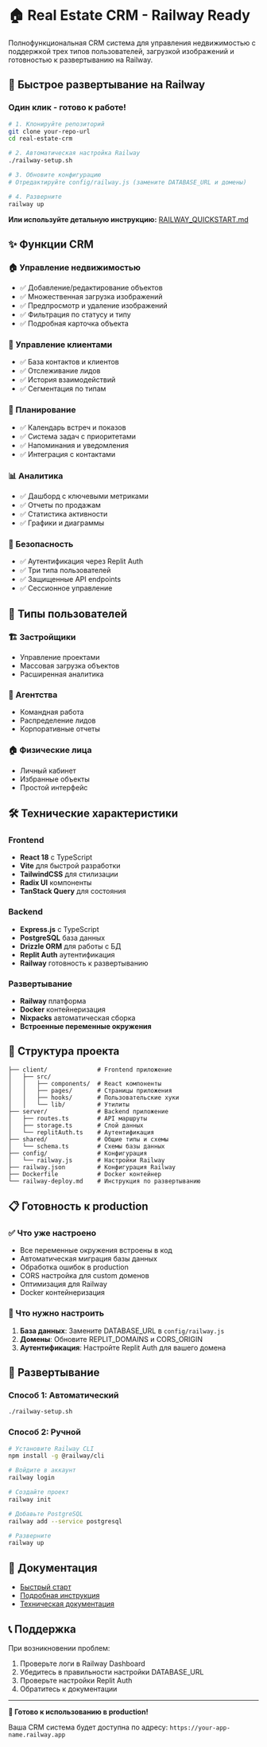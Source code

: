# 🏠 Real Estate CRM - Railway Ready

Полнофункциональная CRM система для управления недвижимостью с поддержкой трех типов пользователей, загрузкой изображений и готовностью к развертыванию на Railway.

## 🚀 Быстрое развертывание на Railway

### Один клик - готово к работе!

```bash
# 1. Клонируйте репозиторий
git clone your-repo-url
cd real-estate-crm

# 2. Автоматическая настройка Railway
./railway-setup.sh

# 3. Обновите конфигурацию
# Отредактируйте config/railway.js (замените DATABASE_URL и домены)

# 4. Разверните
railway up
```

**Или используйте детальную инструкцию:** [RAILWAY_QUICKSTART.md](RAILWAY_QUICKSTART.md)

## ✨ Функции CRM

### 🏠 Управление недвижимостью
- ✅ Добавление/редактирование объектов
- ✅ Множественная загрузка изображений
- ✅ Предпросмотр и удаление изображений
- ✅ Фильтрация по статусу и типу
- ✅ Подробная карточка объекта

### 👥 Управление клиентами
- ✅ База контактов и клиентов
- ✅ Отслеживание лидов
- ✅ История взаимодействий
- ✅ Сегментация по типам

### 📅 Планирование
- ✅ Календарь встреч и показов
- ✅ Система задач с приоритетами
- ✅ Напоминания и уведомления
- ✅ Интеграция с контактами

### 📊 Аналитика
- ✅ Дашборд с ключевыми метриками
- ✅ Отчеты по продажам
- ✅ Статистика активности
- ✅ Графики и диаграммы

### 🔐 Безопасность
- ✅ Аутентификация через Replit Auth
- ✅ Три типа пользователей
- ✅ Защищенные API endpoints
- ✅ Сессионное управление

## 👤 Типы пользователей

### 🏗️ Застройщики
- Управление проектами
- Массовая загрузка объектов
- Расширенная аналитика

### 🏢 Агентства
- Командная работа
- Распределение лидов
- Корпоративные отчеты

### 🏠 Физические лица
- Личный кабинет
- Избранные объекты
- Простой интерфейс

## 🛠️ Технические характеристики

### Frontend
- **React 18** с TypeScript
- **Vite** для быстрой разработки
- **TailwindCSS** для стилизации
- **Radix UI** компоненты
- **TanStack Query** для состояния

### Backend
- **Express.js** с TypeScript
- **PostgreSQL** база данных
- **Drizzle ORM** для работы с БД
- **Replit Auth** аутентификация
- **Railway** готовность к развертыванию

### Развертывание
- **Railway** платформа
- **Docker** контейнеризация
- **Nixpacks** автоматическая сборка
- **Встроенные переменные окружения**

## 📁 Структура проекта

```
├── client/              # Frontend приложение
│   ├── src/
│   │   ├── components/  # React компоненты
│   │   ├── pages/       # Страницы приложения
│   │   ├── hooks/       # Пользовательские хуки
│   │   └── lib/         # Утилиты
├── server/              # Backend приложение
│   ├── routes.ts        # API маршруты
│   ├── storage.ts       # Слой данных
│   └── replitAuth.ts    # Аутентификация
├── shared/              # Общие типы и схемы
│   └── schema.ts        # Схемы базы данных
├── config/              # Конфигурация
│   └── railway.js       # Настройки Railway
├── railway.json         # Конфигурация Railway
├── Dockerfile           # Docker контейнер
└── railway-deploy.md    # Инструкция по развертыванию
```

## 📋 Готовность к production

### ✅ Что уже настроено
- Все переменные окружения встроены в код
- Автоматическая миграция базы данных
- Обработка ошибок в production
- CORS настройка для custom доменов
- Оптимизация для Railway
- Docker контейнеризация

### 🔧 Что нужно настроить
1. **База данных**: Замените DATABASE_URL в `config/railway.js`
2. **Домены**: Обновите REPLIT_DOMAINS и CORS_ORIGIN
3. **Аутентификация**: Настройте Replit Auth для вашего домена

## 🚀 Развертывание

### Способ 1: Автоматический
```bash
./railway-setup.sh
```

### Способ 2: Ручной
```bash
# Установите Railway CLI
npm install -g @railway/cli

# Войдите в аккаунт
railway login

# Создайте проект
railway init

# Добавьте PostgreSQL
railway add --service postgresql

# Разверните
railway up
```

## 📖 Документация

- [Быстрый старт](RAILWAY_QUICKSTART.md)
- [Подробная инструкция](railway-deploy.md)
- [Техническая документация](replit.md)

## 📞 Поддержка

При возникновении проблем:
1. Проверьте логи в Railway Dashboard
2. Убедитесь в правильности настройки DATABASE_URL
3. Проверьте настройки Replit Auth
4. Обратитесь к документации

---

**🎉 Готово к использованию в production!**

Ваша CRM система будет доступна по адресу: `https://your-app-name.railway.app`